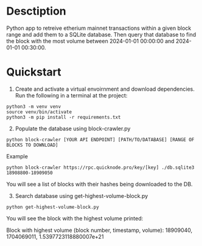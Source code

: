 # Desctiption
Python app to retreive etherium mainnet transactions within a given block range and add them to a SQLite database. Then query that database to find the block with the most volume between 2024-01-01 00:00:00 and 2024-01-01 00:30:00.

# Quickstart 
1. Create and activate a virtual envoirnment and download dependencies. Run the following in a terminal at the project:
```
python3 -m venv venv
source venv/bin/activate
python3 -m pip install -r requirements.txt
```

2. Populate the database using block-crawler.py
```
python block-crawler [YOUR API ENDPOINT] [PATH/TO/DATABASE] [RANGE OF BLOCKS TO DOWNLOAD]
```
Example
```
python block-crawler https://rpc.quicknode.pro/key/[key] ./db.sqlite3 18908800-18909050
```
You will see a list of blocks with their hashes being downloaded to the DB.

3. Search database using get-highest-volume-block.py
```
python get-highest-volume-block.py
```
You will see the block with the highest volume printed:

Block with highest volume (block number, timestamp, volume): 18909040, 1704069011, 1.5397723118880007e+21
